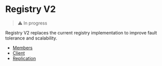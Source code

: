 # Registry V2
> :warning: In progress

Registry V2 replaces the current registry implementation to improve fault
tolerance and scalability.

* [Members](./members.md)
* [Client](./client.md)
* [Replication](./replication.md)
